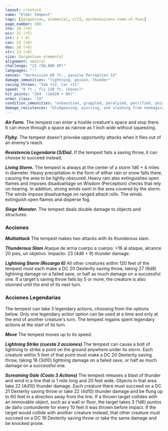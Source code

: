 ```yaml
---
layout: creature
name: "Elder Tempest"
tags: [gargantuan, elemental, cr23, mordenkainens-tome-of-foes]
page_number: 200
cha: 18 (+4)
wis: 21 (+5)
int: 2 (-4)
con: 23 (+6)
dex: 28 (+9)
str: 23 (+6)
size: Gargantuan elemental
alignment: neutral
challenge: "23 (50,000 XP)"
languages: "-"
senses: "darkvision 60 ft., passive Perception 15"
damage_immunities: "lightning, poison, thunder"
saving_throws: "Sab +12, Car +11"
speed: "0 ft., fly 120 ft. (hover)"
hit_points: "264  (16d20 + 96)"
armor_class: "19"
condition_immunities: "exhaustion, grappled, paralyzed, petrified, poisoned, prone, restrained, stunned"
damage_resistances: "bludgeoning, piercing, and slashing from nonmagical attacks"
---
```


***Air Form.*** The tempest can enter a hostile creature's space and stop there. It can move through a space as narrow as 1 inch wide without squeezing.

***Flyby.*** The tempest doesn't provoke opportunity attacks when it flies out of an enemy's reach.

***Resistencia Legendaria (3/Día).*** If the tempest fails a saving throw, it can choose to succeed instead.

***Living Storm.*** The tempest is always at the center of a storm 1d6 + 4 miles in diameter. Heavy precipitation in the form of either rain or snow falls there, causing the area to be lightly obscured. Heavy rain also extinguishes open flames and imposes disadvantage on Wisdom (Perception) checks that rely on hearing.
In addition, strong winds swirl in the area covered by the storm. The winds impose disadvantage on ranged attack rolls. The winds extinguish open flames and disperse fog.

***Siege Monster.*** The tempest deals double damage to objects and structures.

### Acciones

***Multiattack*** The tempest makes two attacks with its thunderous slam.

***Thunderous Slam*** Ataque de arma cuerpo a cuerpo: +16 al ataque, alcance 20 pies, un objetivo. Impacto: 23 (4d6 + 9) thunder damage.

***Lightning Storm (Recarga 6)*** All other creatures within 120 feet of the tempest must each make a DC 20 Dexterity saving throw, taking 27 (6d8) lightning damage on a failed save, or half as much damage on a successful one. If a target's saving throw fails by 5 or more, the creature is also stunned until the end of its next turn.

### Acciones Legendarias

The tempest can take 3 legendary actions, choosing from the options below. Only one legendary action option can be used at a time and only at the end of another creature's turn. The tempest regains spent legendary actions at the start of its turn.

***Move*** The tempest moves up to its speed.

***Lightning Strike (cuesta 2 acciones)*** The tempest can cause a bolt of lightning to strike a point on the ground anywhere under its storm. Each creature within 5 feet of that point must make a DC 20 Dexterity saving throw, taking 16 (3d10) lightning damage on a failed save, or half as much damage on a successful one.

***Screaming Gale (Costs 3 Actions)*** The tempest releases a blast of thunder and wind in a line that is 1 mile long and 20 feet wide. Objects in that area take 22 (4d10) thunder damage. Each creature there must succeed on a DC 21 Dexterity saving throw or take 22 (4d10) thunder damage and be flung up to 60 feet in a direction away from the line. If a thrown target collides with an immovable object, such as a wall or floor, the target takes 3 (1d6) puntos de daño contundente for every 10 feet it was thrown before impact. If the target would collide with another creature instead, that other creature must succeed on a DC 19 Dexterity saving throw or take the same damage and be knocked prone.